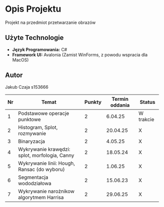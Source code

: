 # Opis Projektu

Projekt na przedmiot przetwarzanie obrazów

## Użyte Technologie

-   **Język Programowania:** C#
-   **Framework UI:** Avalonia (Zamist WinForms, z powodu wspracia dla MacOS)

## Autor

Jakub Czaja s153666

| Nr  | Temat                                         | Punkty | Termin oddania | Status    |
| --- | --------------------------------------------- | ------ | -------------- | --------- |
| 1   | Podstawowe operacje punktowe                  | 2      | 6.04.25        | W trakcie |
| 2   | Histogram, Splot, rozmywanie                  | 2      | 20.04.25       | X         |
| 3   | Binaryzacja                                   | 2      | 4.05.25        | X         |
| 4   | Wykrywanie krawędzi: splot, morfologia, Canny | 2      | 18.05.24       | X         |
| 5   | Wykrywanie linii: Hough, Ransac (do wyboru)   | 2      | 1.06.25        | X         |
| 6   | Segmentacja wododziałowa                      | 2      | 15.06.23       | X         |
| 7   | Wykrywanie narożnikow algorytmem Harrisa      | 2      | 29.06.25       | X         |
